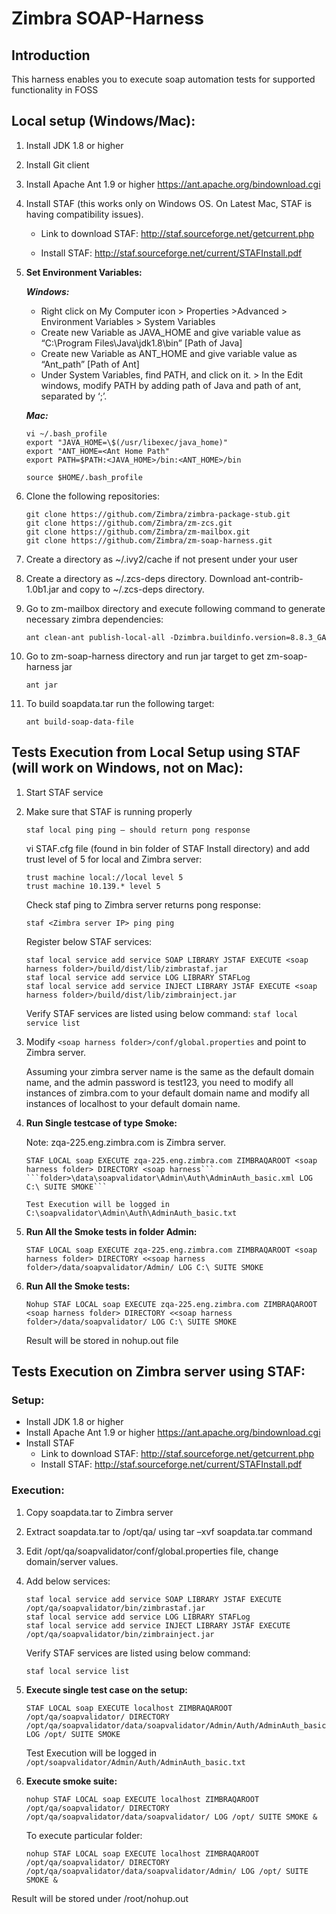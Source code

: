 # Zimbra SOAP-Harness

## Introduction
This harness enables you to execute soap automation tests for supported functionality in FOSS

## Local setup (Windows/Mac):
1.	Install JDK 1.8 or higher
2.	Install Git client
3.	Install  Apache Ant 1.9 or higher https://ant.apache.org/bindownload.cgi 
4.	Install STAF (this works only on Windows OS. On Latest Mac, STAF is having compatibility issues).

	- Link to download STAF: http://staf.sourceforge.net/getcurrent.php
	
	- Install STAF: http://staf.sourceforge.net/current/STAFInstall.pdf 


5.	**Set Environment Variables:**

	***Windows:***
	- Right click on My Computer  icon > Properties >Advanced > Environment Variables > System Variables
	- Create new Variable as JAVA_HOME and give variable value as “C:\Program Files\Java\jdk1.8\bin” [Path of Java]
	- Create new Variable as ANT_HOME and give variable value as “Ant_path” [Path of Ant]
	- Under System Variables, find PATH, and click on it. > In the Edit windows, modify PATH by adding path of Java and path of ant, separated by ‘;’.

	***Mac:***
	```
	vi ~/.bash_profile
	export "JAVA_HOME=\$(/usr/libexec/java_home)"
	export "ANT_HOME=<Ant Home Path"
	export PATH=$PATH:<JAVA_HOME>/bin:<ANT_HOME>/bin

	source $HOME/.bash_profile
	```

6.	Clone the following repositories:
	```
	git clone https://github.com/Zimbra/zimbra-package-stub.git
	git clone https://github.com/Zimbra/zm-zcs.git
	git clone https://github.com/Zimbra/zm-mailbox.git
	git clone https://github.com/Zimbra/zm-soap-harness.git
	```
7.	Create a directory as ~/.ivy2/cache if not present under your user
8.	Create a directory as ~/.zcs-deps directory. Download ant-contrib-1.0b1.jar and copy to ~/.zcs-deps directory.
9.	Go to zm-mailbox directory and execute following command to generate necessary zimbra dependencies: 

	```ant clean-ant publish-local-all -Dzimbra.buildinfo.version=8.8.3_GA```
	
11.	Go to zm-soap-harness directory and run jar target to get zm-soap-harness jar

	```ant jar```
	
12.	To build soapdata.tar run the following target: 

	```ant build-soap-data-file```
	

## Tests Execution from Local Setup using STAF (will work on Windows, not on Mac):
1.	Start STAF service
2.	Make sure that STAF is running properly

	```staf local ping ping – should return pong response```

	vi STAF.cfg file (found in bin folder of STAF Install directory) and add trust level of 5 for local and Zimbra server:
	```
	trust machine local://local level 5
	trust machine 10.139.* level 5
	```

	Check staf ping to Zimbra server returns pong response:
	
	```staf <Zimbra server IP> ping ping ```

	Register below STAF services:
	```
	staf local service add service SOAP LIBRARY JSTAF EXECUTE <soap harness folder>/build/dist/lib/zimbrastaf.jar
	staf local service add service LOG LIBRARY STAFLog
	staf local service add service INJECT LIBRARY JSTAF EXECUTE <soap harness folder>/build/dist/lib/zimbrainject.jar
	```

	Verify STAF services are listed using below command:
	```staf local service list```

3.	Modify ```<soap harness folder>/conf/global.properties``` and point to Zimbra server.

	Assuming your zimbra server name is the same as the default domain name, and the admin password is test123, you need to modify all instances of 	zimbra.com to your default domain name and modify all instances of localhost to your default domain name.

4.	**Run Single testcase of type Smoke:**

	Note: zqa-225.eng.zimbra.com is Zimbra server.
	```
	STAF LOCAL soap EXECUTE zqa-225.eng.zimbra.com ZIMBRAQAROOT <soap harness folder> DIRECTORY <soap harness```			 ```folder>\data\soapvalidator\Admin\Auth\AdminAuth_basic.xml LOG C:\ SUITE SMOKE```

	Test Execution will be logged in C:\soapvalidator\Admin\Auth\AdminAuth_basic.txt

5.	**Run All the Smoke tests in folder Admin:**

	```STAF LOCAL soap EXECUTE zqa-225.eng.zimbra.com ZIMBRAQAROOT <soap harness folder> DIRECTORY <<soap harness folder>/data/soapvalidator/Admin/ LOG C:\ SUITE SMOKE```

6.	**Run All the Smoke tests:**

	```Nohup STAF LOCAL soap EXECUTE zqa-225.eng.zimbra.com ZIMBRAQAROOT <soap harness folder> DIRECTORY <<soap harness folder>/data/soapvalidator/ LOG C:\ SUITE SMOKE```
	
	Result will be stored in nohup.out file

## Tests Execution on Zimbra server using STAF:
### Setup:
- Install JDK 1.8 or higher
- Install  Apache Ant 1.9 or higher https://ant.apache.org/bindownload.cgi 
- Install STAF 
	- Link to download STAF: http://staf.sourceforge.net/getcurrent.php
	- Install STAF: http://staf.sourceforge.net/current/STAFInstall.pdf 

### Execution:
1.	Copy soapdata.tar to Zimbra server
2.	Extract soapdata.tar to /opt/qa/ using tar –xvf soapdata.tar command
3.	Edit /opt/qa/soapvalidator/conf/global.properties file, change domain/server values.

4.	Add below services:
	```
	staf local service add service SOAP LIBRARY JSTAF EXECUTE /opt/qa/soapvalidator/bin/zimbrastaf.jar
	staf local service add service LOG LIBRARY STAFLog
	staf local service add service INJECT LIBRARY JSTAF EXECUTE /opt/qa/soapvalidator/bin/zimbrainject.jar
	```

	Verify STAF services are listed using below command:
	
	```staf local service list```

5.	**Execute single test case on the setup:**
	```
	STAF LOCAL soap EXECUTE localhost ZIMBRAQAROOT /opt/qa/soapvalidator/ DIRECTORY /opt/qa/soapvalidator/data/soapvalidator/Admin/Auth/AdminAuth_basic.xml LOG /opt/ SUITE SMOKE
	```
	
	Test Execution will be logged in
 	```/opt/soapvalidator/Admin/Auth/AdminAuth_basic.txt```

6.	**Execute smoke suite:**

	```nohup STAF LOCAL soap EXECUTE localhost ZIMBRAQAROOT /opt/qa/soapvalidator/ DIRECTORY /opt/qa/soapvalidator/data/soapvalidator/ LOG /opt/ SUITE SMOKE &```

	To execute particular folder: 
	
	```nohup STAF LOCAL soap EXECUTE localhost ZIMBRAQAROOT /opt/qa/soapvalidator/ DIRECTORY /opt/qa/soapvalidator/data/soapvalidator/Admin/ LOG /opt/ SUITE SMOKE &```

Result will be stored under /root/nohup.out
